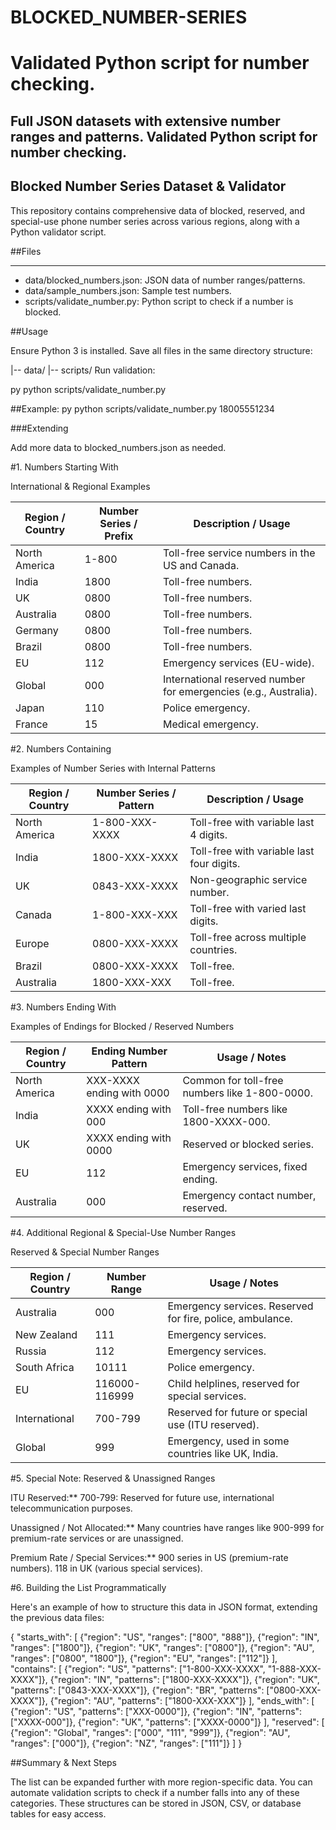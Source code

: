 # BLOCKED_NUMBER-SERIES
# Validated Python script for number checking.
## Full JSON datasets with extensive number ranges and patterns. Validated Python script for number checking.

##   Blocked Number Series Dataset & Validator

> 
This repository contains comprehensive data of blocked, reserved, and special-use phone number series across various regions, along with a Python validator script.

##Files

------------
- data/blocked_numbers.json: JSON data of number ranges/patterns.
- data/sample_numbers.json: Sample test numbers.
- scripts/validate_number.py: Python script to check if a number is blocked.

##Usage

Ensure Python 3 is installed.
Save all files in the same directory structure:
  
   |-- data/
   |-- scripts/
   Run validation:

py
    python scripts/validate_number.py

##Example:
py
python scripts/validate_number.py 18005551234

###Extending

Add more data to blocked_numbers.json as needed.


#1. Numbers Starting With

International & Regional Examples

| Region / Country | Number Series / Prefix | Description / Usage |
|---------------------|------------------------|---------------------|
| North America | 1-800 | Toll-free service numbers in the US and Canada. |
| India | 1800 | Toll-free numbers. |
| UK | 0800 | Toll-free numbers. |
| Australia | 0800 | Toll-free numbers. |
| Germany | 0800 | Toll-free numbers. |
| Brazil | 0800 | Toll-free numbers. |
| EU | 112 | Emergency services (EU-wide). |
| Global | 000 | International reserved number for emergencies (e.g., Australia). |
| Japan | 110 | Police emergency. |
| France | 15 | Medical emergency. |

#2. Numbers Containing

Examples of Number Series with Internal Patterns

| Region / Country | Number Series / Pattern | Description / Usage |
|---------------------|-------------------------|---------------------|
| North America | 1-800-XXX-XXXX | Toll-free with variable last 4 digits. |
| India | 1800-XXX-XXXX | Toll-free with variable last four digits. |
| UK | 0843-XXX-XXXX | Non-geographic service number. |
| Canada | 1-800-XXX-XXX | Toll-free with varied last digits. |
| Europe | 0800-XXX-XXXX | Toll-free across multiple countries. |
| Brazil | 0800-XXX-XXXX | Toll-free. |
| Australia | 1800-XXX-XXX | Toll-free. |

#3. Numbers Ending With

Examples of Endings for Blocked / Reserved Numbers

| Region / Country | Ending Number Pattern | Usage / Notes |
|---------------------|------------------------|----------------|
| North America | XXX-XXXX ending with 0000 | Common for toll-free numbers like 1-800-0000. |
| India | XXXX ending with 000 | Toll-free numbers like 1800-XXXX-000. |
| UK | XXXX ending with 0000 | Reserved or blocked series. |
| EU | 112 | Emergency services, fixed ending. |
| Australia | 000 | Emergency contact number, reserved. |

#4. Additional Regional & Special-Use Number Ranges

Reserved & Special Number Ranges

| Region / Country | Number Range | Usage / Notes |
|---------------------|----------------|--------------|
| Australia | 000 | Emergency services. Reserved for fire, police, ambulance. |
| New Zealand | 111 | Emergency services. |
| Russia | 112 | Emergency services. |
| South Africa | 10111 | Police emergency. |
| EU | 116000-116999 | Child helplines, reserved for special services. |
| International | 700-799 | Reserved for future or special use (ITU reserved). |
| Global | 999 | Emergency, used in some countries like UK, India. |

#5. Special Note: Reserved & Unassigned Ranges

ITU Reserved:**
  700-799: Reserved for future use, international telecommunication purposes.

Unassigned / Not Allocated:**
  Many countries have ranges like 900-999 for premium-rate services or are unassigned.

Premium Rate / Special Services:**
  900 series in US (premium-rate numbers).
  118 in UK (various special services).

#6. Building the List Programmatically

Here's an example of how to structure this data in JSON format, extending the previous data files:

{
  "starts_with": [
    {"region": "US", "ranges": ["800", "888"]},
    {"region": "IN", "ranges": ["1800"]},
    {"region": "UK", "ranges": ["0800"]},
    {"region": "AU", "ranges": ["0800", "1800"]},
    {"region": "EU", "ranges": ["112"]}
  ],
  "contains": [
    {"region": "US", "patterns": ["1-800-XXX-XXXX", "1-888-XXX-XXXX"]},
    {"region": "IN", "patterns": ["1800-XXX-XXXX"]},
    {"region": "UK", "patterns": ["0843-XXX-XXXX"]},
    {"region": "BR", "patterns": ["0800-XXX-XXXX"]},
    {"region": "AU", "patterns": ["1800-XXX-XXX"]}
  ],
  "ends_with": [
    {"region": "US", "patterns": ["XXX-0000"]},
    {"region": "IN", "patterns": ["XXXX-000"]},
    {"region": "UK", "patterns": ["XXXX-0000"]}
  ],
  "reserved": [
    {"region": "Global", "ranges": ["000", "111", "999"]},
    {"region": "AU", "ranges": ["000"]},
    {"region": "NZ", "ranges": ["111"]}
  ]
}

##Summary & Next Steps

The list can be expanded further with more region-specific data.
You can automate validation scripts to check if a number falls into any of these categories.
These structures can be stored in JSON, CSV, or database tables for easy access.
